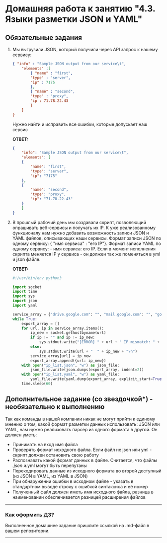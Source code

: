# Домашняя работа к занятию "4.3. Языки разметки JSON и YAML"

## Обязательные задания

1. Мы выгрузили JSON, который получили через API запрос к нашему сервису:

    ```json
    { "info" : "Sample JSON output from our service\t",
        "elements" :[
            { "name" : "first",
            "type" : "server",
            "ip" : 7175 
            },
            { "name" : "second",
            "type" : "proxy",
            "ip : 71.78.22.43
            }
        ]
    }
    ```

    Нужно найти и исправить все ошибки, которые допускает наш сервис  

    __ОТВЕТ:__

    ```json
    {
        "info": "Sample JSON output from our service\t",
        "elements": [
        {
            "name": "first",
            "type": "server",
            "ip": "7175"
        },
        {
            "name": "second",
            "type": "proxy",
            "ip": "71.78.22.43"
        }
        ]
    }
    ```

1. В прошлый рабочий день мы создавали скрипт, позволяющий опрашивать веб-сервисы и получать их IP. К уже реализованному функционалу нам нужно добавить возможность записи JSON и YAML файлов, описывающих наши сервисы. Формат записи JSON по одному сервису: { "имя сервиса" : "его IP"}. Формат записи YAML по одному сервису: - имя сервиса: его IP. Если в момент исполнения скрипта меняется IP у сервиса - он должен так же поменяться в yml и json файле.  

    __ОТВЕТ:__

    ```python
    #!/usr/bin/env python3

    import socket
    import time
    import sys
    import json
    import yaml

    service_array = {"drive.google.com": "", "mail.google.com": "", "google.com": ""}
    while True:
        export_array = []
        for url, ip in service_array.items():
            ip_new = socket.gethostbyname(url)
            if ip != "" and ip != ip_new:
                sys.stdout.write("[ERROR] " + url + " IP mismatch: " + ip + " " + ip_new + "\n")
            else:
                sys.stdout.write(url + "  " + ip_new + "\n")
            service_array[url] = ip_new
            export_array.append({url: ip_new})
        with open("ip_list.json", "w") as json_file:
            json_file.write(json.dumps(export_array, indent=2))
        with open("ip_list.yaml", "w") as yaml_file:
            yaml_file.write(yaml.dump(export_array, explicit_start=True, explicit_end=True))
        time.sleep(60)
    ```

## Дополнительное задание (со звездочкой*) - необязательно к выполнению

Так как команды в нашей компании никак не могут прийти к единому мнению о том, какой формат разметки данных использовать: JSON или YAML, нам нужно реализовать парсер из одного формата в другой. Он должен уметь:

* Принимать на вход имя файла
* Проверять формат исходного файла. Если файл не json или yml - скрипт должен остановить свою работу
* Распознавать какой формат данных в файле. Считается, что файлы *.json и*.yml могут быть перепутаны
* Перекодировать данные из исходного формата во второй доступный (из JSON в YAML, из YAML в JSON)
* При обнаружении ошибки в исходном файле - указать в стандартном выводе строку с ошибкой синтаксиса и её номер
* Полученный файл должен иметь имя исходного файла, разница в наименовании обеспечивается разницей расширения файлов

---

### Как оформить ДЗ?

Выполненное домашнее задание пришлите ссылкой на .md-файл в вашем репозитории.

---
